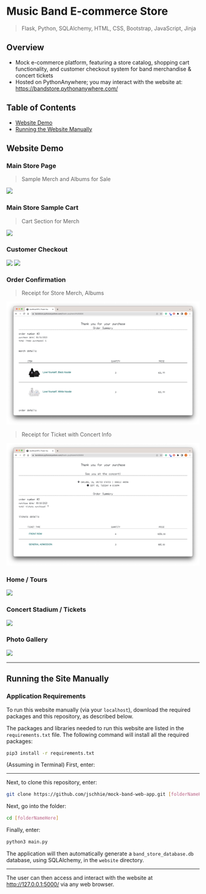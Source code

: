 # Music Band E-commerce Store

> Flask, Python,  SQLAlchemy, HTML, CSS, Bootstrap, JavaScript, Jinja

## Overview
* Mock e-commerce platform, featuring a store catalog, shopping cart functionality, and customer checkout system for band merchandise & concert tickets
* Hosted on PythonAnywhere; you may interact with the website at: https://bandstore.pythonanywhere.com/

## Table of Contents
* [Website Demo](https://github.com/jschhie/band-web-app/blob/main/README.md#website-demo)
* [Running the Website Manually](https://github.com/jschhie/band-web-app/blob/main/README.md#running-the-site-manually)

## Website Demo

### Main Store Page
> Sample Merch and Albums for Sale
<img src="https://github.com/jschhie/band-web-app/blob/main/newdemos/new-merch.png">

### Main Store Sample Cart
> Cart Section for Merch
<img src="https://github.com/jschhie/band-web-app/blob/main/newdemos/new-merch-cart.png">

### Customer Checkout
<img src="https://github.com/jschhie/band-web-app/blob/main/newdemos/mock%20ship%20bill.png">
<img src="https://github.com/jschhie/band-web-app/blob/main/newdemos/mock%20payment.png">

### Order Confirmation
> Receipt for Store Merch, Albums
<img src="https://github.com/jschhie/Mock-Band-Web-App/blob/main/newdemos/updated%20merch%20receipt.png">

> Receipt for Ticket with Concert Info
<img src="https://github.com/jschhie/Mock-Band-Web-App/blob/main/newdemos/updated%20tickets%20receipt.png">

### Home / Tours
<img src="https://github.com/jschhie/band-web-app/blob/main/newdemos/new%20index.png">

### Concert Stadium / Tickets
<img src="https://github.com/jschhie/band-web-app/blob/main/newdemos/new-stadium.png">

### Photo Gallery
<img src="https://github.com/jschhie/band-web-app/blob/main/newdemos/about-gallery.png">

<hr>

## Running the Site Manually
### Application Requirements
To run this website manually (via your ```localhost```), download the required packages and this repository, as described below.

The packages and libraries needed to run this website are listed in the ```requirements.txt``` file. 
The following command will install all the required packages:

```bash
pip3 install -r requirements.txt
```
(Assuming in Terminal) First, enter:

<hr>

Next, to clone this repository, enter:
```bash 
git clone https://github.com/jschhie/mock-band-web-app.git [folderNameHere]
```

Next, go into the folder: 

```bash 
cd [folderNameHere]
```

Finally, enter:

```bash
python3 main.py
```

The application will then automatically generate a ```band_store_database.db``` database, using SQLAlchemy, in the ```website``` directory.

<hr>

The user can then access and interact with the website at http://127.0.0.1:5000/ via any web browser. 
